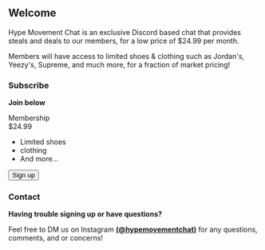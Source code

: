 ## Welcome

Hype Movement Chat is an exclusive Discord based chat that provides steals and deals to our members, for a low price of $24.99 per month.  

Members will have access to limited shoes & clothing such as Jordan's, Yeezy's, Supreme, and much more, for a fraction of market pricing!

### Subscribe

**Join below**

<div class="promo scale">
  <div class="deal">
    <span>Membership</span>
  </div>
  <span class="price">$24.99</span>
  <ul class="features">
    <li>Limited shoes</li>
    <li>clothing</li>
    <li>And more...</li>   
  </ul>
  <button>Sign up</button>
</div>

### Contact

**Having trouble signing up or have questions?**

Feel free to DM us on Instagram **[(@hypemovementchat)](https://www.instagram.com/hypemovementchat/)** for any questions, comments, and or concerns!
